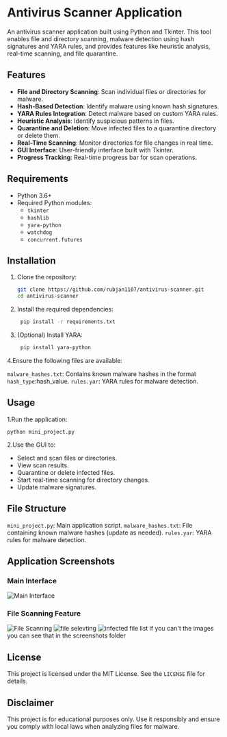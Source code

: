 # Antivirus Scanner Application

An antivirus scanner application built using Python and Tkinter. This tool enables file and directory scanning, malware detection using hash signatures and YARA rules, and provides features like heuristic analysis, real-time scanning, and file quarantine.

## Features

- **File and Directory Scanning**: Scan individual files or directories for malware.
- **Hash-Based Detection**: Identify malware using known hash signatures.
- **YARA Rules Integration**: Detect malware based on custom YARA rules.
- **Heuristic Analysis**: Identify suspicious patterns in files.
- **Quarantine and Deletion**: Move infected files to a quarantine directory or delete them.
- **Real-Time Scanning**: Monitor directories for file changes in real time.
- **GUI Interface**: User-friendly interface built with Tkinter.
- **Progress Tracking**: Real-time progress bar for scan operations.

## Requirements

- Python 3.6+
- Required Python modules:
  - `tkinter`
  - `hashlib`
  - `yara-python`
  - `watchdog`
  - `concurrent.futures`

## Installation

1. Clone the repository:
   ```bash
   git clone https://github.com/rubjan1107/antivirus-scanner.git
   cd antivirus-scanner
2. Install the required dependencies:
   ```bash
    pip install -r requirements.txt
3. (Optional) Install YARA:
   ```bash
    pip install yara-python
4.Ensure the following files are available:

  `malware_hashes.txt`: Contains known malware hashes in the format 
  `hash_type`:hash_value.
  `rules.yar`: YARA rules for malware detection.

## Usage
1.Run the application:
   
    python mini_project.py
2.Use the GUI to:

 - Select and scan files or directories.
 - View scan results.
 - Quarantine or delete infected files.
 - Start real-time scanning for directory changes.
 - Update malware signatures.

## File Structure

`mini_project.py`: Main application script.
`malware_hashes.txt`: File containing known malware hashes (update as needed).
`rules.yar`: YARA rules for malware detection.

## Application Screenshots

### Main Interface
![Main Interface](screeenshots/Screenshot(3).png "Main Interface of the Application")

### File Scanning Feature
![File Scanning](screeenshots/second.png "File Scanning in Action")
![file selevting](screeenshots/third.png "File Scanning in Action")
![infected file list](screeenshots/Screenshot.png "File Scanning in Action")
 if you can't the images you can see that in the screenshots folder



## License
This project is licensed under the MIT License. See the `LICENSE` file for details.

## Disclaimer
This project is for educational purposes only. Use it responsibly and ensure you comply with local laws when analyzing files for malware.





 


